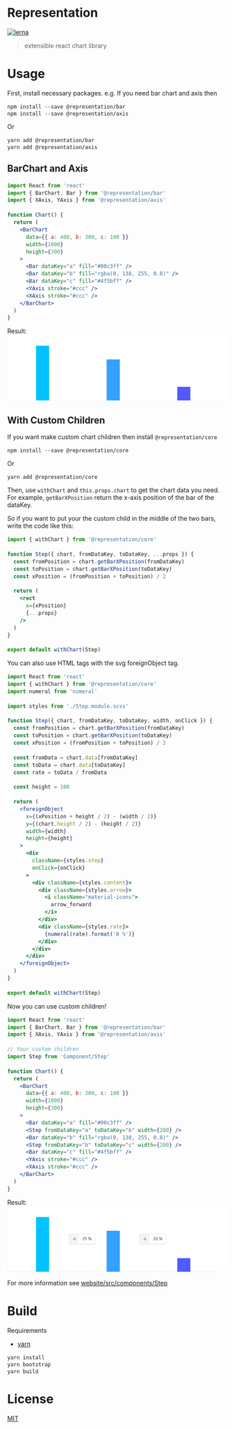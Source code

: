 # Representation
[![lerna](https://img.shields.io/badge/maintained%20with-lerna-cc00ff.svg)](https://lernajs.io/)
> extensible react chart library

# Usage
First, install necessary packages.
e.g. If you need bar chart and axis then
```
npm install --save @representation/bar
npm install --save @representation/axis
```
Or
```
yarn add @representation/bar
yarn add @representation/axis
```

## BarChart and Axis
```jsx
import React from 'react'
import { BarChart, Bar } from '@representation/bar'
import { XAxis, YAxis } from '@representation/axis'

function Chart() {
  return (
    <BarChart
      data={{ a: 400, b: 300, c: 100 }}
      width={1000}
      height={300}
    >
      <Bar dataKey="a" fill="#00c3ff" />
      <Bar dataKey="b" fill="rgba(0, 138, 255, 0.8)" />
      <Bar dataKey="c" fill="#4f5bff" />
      <YAxis stroke="#ccc" />
      <XAxis stroke="#ccc" />
    </BarChart>
  )
}
```
Result:
![bar chart](./assets/bar-chart.png)

## With Custom Children
If you want make custom chart children then install `@representation/core`
```
npm install --save @representation/core
```
Or
```
yarn add @representation/core
```

Then, use `withChart` and `this.props.chart` to get the chart data you need.
For example, `getBarXPosition` return the x-axis position of the bar of the dataKey.

So if you want to put your the custom child in the middle of the two bars, write the code like this:
```jsx
import { withChart } from '@representation/core'

function Step({ chart, fromDataKey, toDataKey, ...props }) {
  const fromPosition = chart.getBarXPosition(fromDataKey)
  const toPosition = chart.getBarXPosition(toDataKey)
  const xPosition = (fromPosition + toPosition) / 2

  return (
    <rect
      x={xPosition}
      {...props}
    />
  )
}

export default withChart(Step)
```

You can also use HTML tags with the svg foreignObject tag.
```jsx
import React from 'react'
import { withChart } from '@representation/core'
import numeral from 'numeral'

import styles from './Step.module.scss'

function Step({ chart, fromDataKey, toDataKey, width, onClick }) {
  const fromPosition = chart.getBarXPosition(fromDataKey)
  const toPosition = chart.getBarXPosition(toDataKey)
  const xPosition = (fromPosition + toPosition) / 2

  const fromData = chart.data[fromDataKey]
  const toData = chart.data[toDataKey]
  const rate = toData / fromData

  const height = 100

  return (
    <foreignObject
      x={(xPosition + height / 2) - (width / 2)}
      y={(chart.height / 2) - (height / 2)}
      width={width}
      height={height}
    >
      <div
        className={styles.step}
        onClick={onClick}
      >
        <div className={styles.content}>
          <div className={styles.arrow}>
            <i className="material-icons">
              arrow_forward
            </i>
          </div>
          <div className={styles.rate}>
            {numeral(rate).format('0 %')}
          </div>
        </div>
      </div>
    </foreignObject>
  )
}

export default withChart(Step)
```

Now you can use custom children!
```jsx
import React from 'react'
import { BarChart, Bar } from '@representation/bar'
import { XAxis, YAxis } from '@representation/axis'

// Your custom children
import Step from 'Component/Step'

function Chart() {
  return (
    <BarChart
      data={{ a: 400, b: 300, c: 100 }}
      width={1000}
      height={300}
    >
      <Bar dataKey="a" fill="#00c3ff" />
      <Step fromDataKey="a" toDataKey="b" width={200} />
      <Bar dataKey="b" fill="rgba(0, 138, 255, 0.8)" />
      <Step fromDataKey="b" toDataKey="c" width={200} />
      <Bar dataKey="c" fill="#4f5bff" />
      <YAxis stroke="#ccc" />
      <XAxis stroke="#ccc" />
    </BarChart>
  )
}
```
Result:
![bar-chart-with-step](./assets/bar-chart-with-step.png)

For more information see [website/src/components/Step](./website/src/components/Step)

# Build
Requirements
* [yarn](https://yarnpkg.com)
```
yarn install
yarn bootstrap
yarn build
```

# License
[MIT](./LICENSE)
